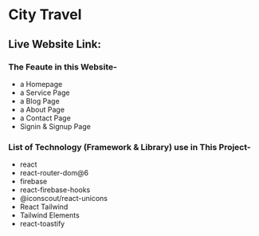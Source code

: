 # City Travel

## Live Website Link: 


### The Feaute in this Website-

* a Homepage
* a Service Page
* a Blog Page
* a About Page
* a Contact Page
* Signin & Signup Page


### List of Technology (Framework & Library) use in This Project-

* react
* react-router-dom@6
* firebase
* react-firebase-hooks
* @iconscout/react-unicons
* React Tailwind
* Tailwind Elements
* react-toastify